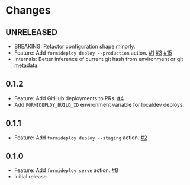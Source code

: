 Changes
=======

## UNRELEASED

* BREAKING: Refactor configuration shape minorly.
* Feature: Add `formideploy deploy --production` action.
  [#1](https://github.com/FormidableLabs/formideploy/issues/1)
  [#3](https://github.com/FormidableLabs/formideploy/issues/3)
  [#15](https://github.com/FormidableLabs/formideploy/issues/15)
* Internals: Better inference of current git hash from environment or git metadata.

## 0.1.2

* Feature: Add GitHub deployments to PRs.
  [#4](https://github.com/FormidableLabs/formideploy/issues/4)
* Add `FORMIDEPLOY_BUILD_ID` environment variable for localdev deploys.

## 0.1.1

* Feature: Add `formideploy deploy --staging` action.
  [#2](https://github.com/FormidableLabs/formideploy/issues/2)

## 0.1.0

* Feature: Add `formideploy serve` action.
  [#8](https://github.com/FormidableLabs/formideploy/issues/8)
* Initial release.
